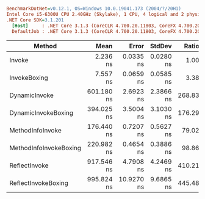 ``` ini

BenchmarkDotNet=v0.12.1, OS=Windows 10.0.19041.173 (2004/?/20H1)
Intel Core i5-6300U CPU 2.40GHz (Skylake), 1 CPU, 4 logical and 2 physical cores
.NET Core SDK=3.1.201
  [Host]     : .NET Core 3.1.3 (CoreCLR 4.700.20.11803, CoreFX 4.700.20.12001), X64 RyuJIT
  DefaultJob : .NET Core 3.1.3 (CoreCLR 4.700.20.11803, CoreFX 4.700.20.12001), X64 RyuJIT


```
|                 Method |       Mean |      Error |    StdDev |  Ratio | RatioSD |
|----------------------- |-----------:|-----------:|----------:|-------:|--------:|
|                 Invoke |   2.236 ns |  0.0335 ns | 0.0280 ns |   1.00 |    0.00 |
|           InvokeBoxing |   7.557 ns |  0.0659 ns | 0.0585 ns |   3.38 |    0.05 |
|          DynamicInvoke | 601.180 ns |  2.6923 ns | 2.3866 ns | 268.83 |    3.50 |
|    DynamicInvokeBoxing | 394.025 ns |  3.5004 ns | 3.1030 ns | 176.29 |    2.11 |
|       MethodInfoInvoke | 176.440 ns |  0.7207 ns | 0.5627 ns |  79.02 |    0.99 |
| MethodInfoInvokeBoxing | 220.982 ns |  0.4654 ns | 0.3886 ns |  98.86 |    1.29 |
|          ReflectInvoke | 917.546 ns |  4.7908 ns | 4.2469 ns | 410.21 |    5.60 |
|    ReflectInvokeBoxing | 995.824 ns | 10.9270 ns | 9.6865 ns | 445.48 |    7.16 |

